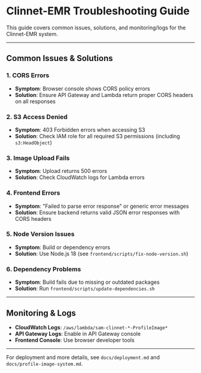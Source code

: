 # Clinnet-EMR Troubleshooting Guide

This guide covers common issues, solutions, and monitoring/logs for the Clinnet-EMR system.

---

## Common Issues & Solutions

### 1. CORS Errors

- **Symptom**: Browser console shows CORS policy errors
- **Solution**: Ensure API Gateway and Lambda return proper CORS headers on all responses

### 2. S3 Access Denied

- **Symptom**: 403 Forbidden errors when accessing S3
- **Solution**: Check IAM role for all required S3 permissions (including `s3:HeadObject`)

### 3. Image Upload Fails

- **Symptom**: Upload returns 500 errors
- **Solution**: Check CloudWatch logs for Lambda errors

### 4. Frontend Errors

- **Symptom**: "Failed to parse error response" or generic error messages
- **Solution**: Ensure backend returns valid JSON error responses with CORS headers

### 5. Node Version Issues

- **Symptom**: Build or dependency errors
- **Solution**: Use Node.js 18 (see `frontend/scripts/fix-node-version.sh`)

### 6. Dependency Problems

- **Symptom**: Build fails due to missing or outdated packages
- **Solution**: Run `frontend/scripts/update-dependencies.sh`

---

## Monitoring & Logs

- **CloudWatch Logs**: `/aws/lambda/sam-clinnet-*-ProfileImage*`
- **API Gateway Logs**: Enable in API Gateway console
- **Frontend Console**: Use browser developer tools

---

For deployment and more details, see `docs/deployment.md` and `docs/profile-image-system.md`.
